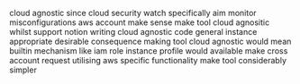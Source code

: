 cloud agnostic since cloud security watch specifically aim monitor misconfigurations aws account make sense make tool cloud agnositic whilst support notion writing cloud agnostic code general instance appropriate desirable consequence making tool cloud agnostic would mean builtin mechanism like iam role instance profile would available make cross account request utilising aws specific functionality make tool considerably simpler